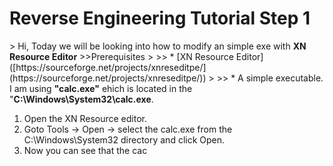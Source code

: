 <h1>Reverse Engineering Tutorial Step 1 </h1>
> Hi, Today we will be looking into how to modify an simple exe with 
 <b>XN Resource Editor</b> 
>>Prerequisites
>
>> * [XN Resource Editor]([https://sourceforge.net/projects/xnreseditpe/](https://sourceforge.net/projects/xnreseditpe/))
>
>> * A simple executable. I am using <b>"calc.exe"</b> ehich is located in the "<b>C:\Windows\System32\calc.exe</b>.

1. Open the XN Resource editor.
2. Goto Tools -> Open -> select the calc.exe from the C:\Windows\System32 directory and click Open.
3. Now you can see that the cac